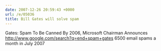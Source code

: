 ```yaml
---
date: 2007-12-26 20:59:43 +0000
url: /e/05036
title: Bill Gates will solve spam
---
```


Gates: Spam To Be Canned By 2006, Microsoft Chairman Announces
http://www.google.com/search?q=end+spam+gates
6500 email spams a month in July 2007
